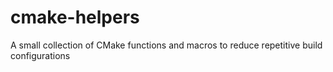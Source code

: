 # cmake-helpers
A small collection of CMake functions and macros to reduce repetitive build configurations
